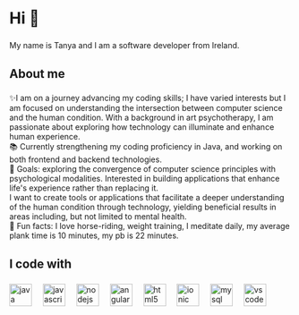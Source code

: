 

<h1 align="left">Hi 👋</h1>

###

<p align="left">My name is Tanya and I am a software developer from Ireland.</p>

###

<h2 align="left">About me</h2>

###

<p align="left">✨I am on a journey advancing my coding skills; I have varied interests but I am focused on understanding the intersection between computer science and the human condition. With a background in art psychotherapy, I am passionate about exploring how technology can illuminate and enhance human experience.<br>📚 Currently strengthening my coding proficiency in Java, and working on both frontend and backend technologies.<br>🎯 Goals: exploring the convergence of computer science principles with psychological modalities. Interested in building applications that enhance life's experience rather than replacing it. <br>I want to create tools or applications that facilitate a deeper understanding of the human condition through technology, yielding beneficial results in areas including, but not limited to mental health.<br>🎲 Fun facts: I love horse-riding, weight training, I meditate daily, my average plank time is 10 minutes, my pb is 22 minutes.</p>

###

<h2 align="left">I code with</h2>

###

<div align="left">
  <img src="https://cdn.jsdelivr.net/gh/devicons/devicon/icons/java/java-original-wordmark.svg" height="40" alt="java logo"  />
  <img width="12" />
  <img src="https://cdn.jsdelivr.net/gh/devicons/devicon/icons/javascript/javascript-original.svg" height="40" alt="javascript logo"  />
  <img width="12" />
  <img src="https://cdn.jsdelivr.net/gh/devicons/devicon/icons/nodejs/nodejs-original.svg" height="40" alt="nodejs logo"  />
  <img width="12" />
  <img src="https://cdn.jsdelivr.net/gh/devicons/devicon/icons/angularjs/angularjs-original.svg" height="40" alt="angularjs logo"  />
  <img width="12" />
  <img src="https://cdn.jsdelivr.net/gh/devicons/devicon/icons/html5/html5-original.svg" height="40" alt="html5 logo"  />
  <img width="12" />
  <img src="https://cdn.jsdelivr.net/gh/devicons/devicon/icons/ionic/ionic-original.svg" height="40" alt="ionic logo"  />
  <img width="12" />
  <img src="https://cdn.jsdelivr.net/gh/devicons/devicon/icons/mysql/mysql-original.svg" height="40" alt="mysql logo"  />
  <img width="12" />
  <img src="https://cdn.jsdelivr.net/gh/devicons/devicon/icons/vscode/vscode-original.svg" height="40" alt="vscode logo"  />
</div>

###
